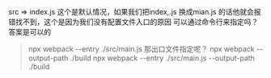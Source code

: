 src => index.js 这个是默认情况，如果我们把index,.js 换成mian.js 的话他就会报错找不到，这个是因为我们没有配置文件入口的原因
可以通过命令行来指定吗？
答案是可以的
>npx webpack --entry ./src/main.js
那出口文件指定呢？
>npx webpack --output-path ./build
> npx webpack --entry ./src/main.js --output-path ./build